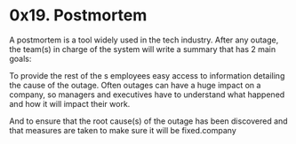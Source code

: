 # 0x19. Postmortem
A postmortem is a tool widely used in the tech industry. After any outage, the team(s) in charge of the system will write a summary that has 2 main goals: 

To provide the rest of the s employees easy access to information detailing the cause of the outage. Often outages can have a huge impact on a company, so managers and executives have to understand what happened and how it will impact their work.

And to ensure that the root cause(s) of the outage has been discovered and that measures are taken to make sure it will be fixed.company